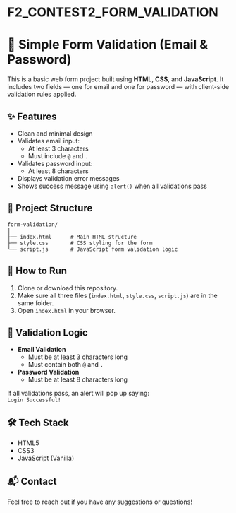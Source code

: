 # F2_CONTEST2_FORM_VALIDATION

# 🔐 Simple Form Validation (Email & Password)

This is a basic web form project built using **HTML**, **CSS**, and **JavaScript**. It includes two fields — one for email and one for password — with client-side validation rules applied.

## ✨ Features

- Clean and minimal design
- Validates email input:
  - At least 3 characters
  - Must include `@` and `.`
- Validates password input:
  - At least 8 characters
- Displays validation error messages
- Shows success message using `alert()` when all validations pass

## 📁 Project Structure

```
form-validation/
│
├── index.html      # Main HTML structure
├── style.css       # CSS styling for the form
└── script.js       # JavaScript form validation logic
```

## 🚀 How to Run

1. Clone or download this repository.
2. Make sure all three files (`index.html`, `style.css`, `script.js`) are in the same folder.
3. Open `index.html` in your browser.

## 🧠 Validation Logic

- **Email Validation**
  - Must be at least 3 characters long
  - Must contain both `@` and `.`
- **Password Validation**
  - Must be at least 8 characters long

If all validations pass, an alert will pop up saying:  
`Login Successful!`

## 🛠️ Tech Stack

- HTML5
- CSS3
- JavaScript (Vanilla)

## 📬 Contact

Feel free to reach out if you have any suggestions or questions!
